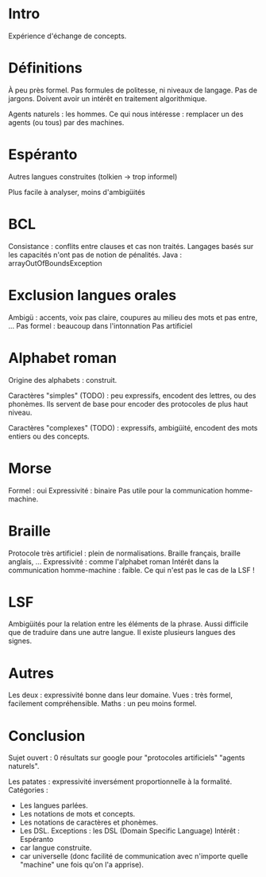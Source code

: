 Intro
=====
Expérience d'échange de concepts.

Définitions
===========
À peu près formel.
Pas formules de politesse, ni niveaux de langage.
Pas de jargons.
Doivent avoir un intérêt en traitement algorithmique.

Agents naturels : les hommes.
Ce qui nous intéresse : remplacer un des agents
(ou tous) par des machines.

Espéranto
=========
Autres langues construites (tolkien -> trop informel)

Plus facile à analyser, moins d'ambigüités

BCL
===
Consistance : conflits entre clauses et cas non traités.
Langages basés sur les capacités n'ont pas de notion de pénalités.
Java : arrayOutOfBoundsException

Exclusion langues orales
==============

Ambigü : accents, voix pas claire, coupures au milieu des mots et pas entre, ...
Pas formel : beaucoup dans l'intonnation
Pas artificiel

Alphabet roman
==============
Origine des alphabets : construit.

Caractères "simples" (TODO) : peu expressifs, encodent des lettres, ou des phonèmes.
Ils servent de base pour encoder des protocoles de plus haut niveau.

Caractères "complexes" (TODO) : expressifs, ambigüité, encodent des mots entiers ou des concepts.

Morse
=====

Formel : oui
Expressivité : binaire
Pas utile pour la communication homme-machine.

Braille
=======

Protocole très artificiel : plein de normalisations.
Braille français, braille anglais, ...
Expressivité : comme l'alphabet roman
Intérêt dans la communication homme-machine : faible.
Ce qui n'est pas le cas de la LSF !

LSF
===

Ambigüités pour la relation entre les éléments de la phrase.
Aussi difficile que de traduire dans une autre langue.
Il existe plusieurs langues des signes.

Autres
======

Les deux : expressivité bonne dans leur domaine.
Vues : très formel, facilement compréhensible.
Maths : un peu moins formel.

Conclusion
==========
Sujet ouvert : 0 résultats sur google pour "protocoles artificiels" "agents naturels".

Les patates : expressivité inversément proportionnelle à la formalité.
Catégories :
* Les langues parlées.
* Les notations de mots et concepts.
* Les notations de caractères et phonèmes.
* Les DSL.
Exceptions : les DSL (Domain Specific Language)
Intérêt : Espéranto
* car langue construite.
* car universelle (donc facilité de communication avec n'importe quelle "machine" une fois qu'on l'a apprise).
